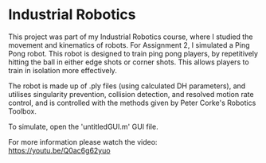 # Industrial Robotics

This project was part of my Industrial Robotics course, where I studied the movement and kinematics of robots. For Assignment 2, I simulated a Ping Pong robot. This robot is designed to train ping pong players, by repetitively hitting the ball in either edge shots or corner shots. This allows players to train in isolation more effectively.

The robot is made up of .ply files (using calculated DH parameters), and utilises singularity prevention, collision detection, and resolved motion rate control, and is controlled with the methods given by Peter Corke's Robotics Toolbox.

To simulate, open the 'untitledGUI.m' GUI file.

For more information please watch the video:
https://youtu.be/Q0ac6g62yuo
